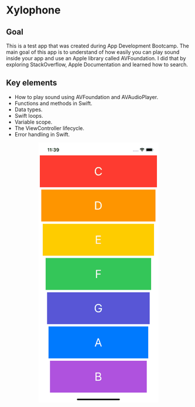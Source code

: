 # Xylophone

## Goal

This is a test app that was created during App Development Bootcamp. The main goal of this app is to understand of how easily you can play sound inside your app and use an Apple library called AVFoundation. I did that by exploring StackOverflow, Apple Documentation and learned how to search. 


## Key elements

* How to play sound using AVFoundation and AVAudioPlayer.
* Functions and methods in Swift. 
* Data types.
* Swift loops.
* Variable scope.
* The ViewController lifecycle.
* Error handling in Swift.

<p align="center">
  <img width="328" height="710" src="Documentation/Xylophone.gif">
</p>
